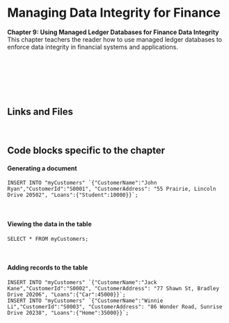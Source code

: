 # Managing Data Integrity for Finance

**Chapter 9: Using Managed Ledger Databases for Finance Data Integrity** <br />
This chapter teachers the reader how to use managed ledger databases to enforce data integrity in financial systems and applications.

<br />
<br />
<br />
<br />
<br />

## Links and Files
<br />

## Code blocks specific to the chapter
#### Generating a document
```
INSERT INTO "myCustomers" `{"CustomerName":"John Ryan","CustomerId":"S0001", "CustomerAddress": "55 Prairie, Lincoln Drive 20502", "Loans":{"Student":10000}}`;
```

<br />

#### Viewing the data in the table
```
SELECT * FROM myCustomers;
```
<br />

#### Adding records to the table
```
INSERT INTO "myCustomers" `{"CustomerName":"Jack Kane","CustomerId":"S0002", "CustomerAddress": "77 Shawn St, Bradley Drive 20206", "Loans":{"Car":45000}}`;
INSERT INTO "myCustomers" `{"CustomerName":"Winnie Li","CustomerId":"S0003", "CustomerAddress": "86 Wonder Road, Sunrise Drive 20238", "Loans":{"Home":35000}}`;
```
